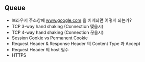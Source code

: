 ## Queue
* 브라우저 주소창에 www.google.com 을 치게되면 어떻게 되는가?
* TCP 3-way hand shaking (Connection 맺을시)
* TCP 4-way hand shaking (Connection 끊을시)
* Session Cookie vs Permanent Cookie
* Request Header & Response Header 의 Content Type 과 Accept
* Request Header 의 host 필수
* HTTPS 
